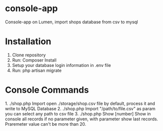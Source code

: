 # console-app
Console-app on Lumen, import shops database from csv to mysql

<h1> Installation </h1>

1. Clone repository
2. Run: Composer Install
3. Setup your database login information in .env file
4. Run:  php artisan migrate

<h1> Console Commands </h1>
1. ./shop.php Import  open ./storage/shop.csv file by default, process it and write to MySQL Database
2. ./shop.php Import "/path/to/file.csv" as param you can select any path to csv file
3. ./shop.php Show [number] Show in console all records if no parameter given, with parameter show last records. Praremeter value can't be more than 20.
